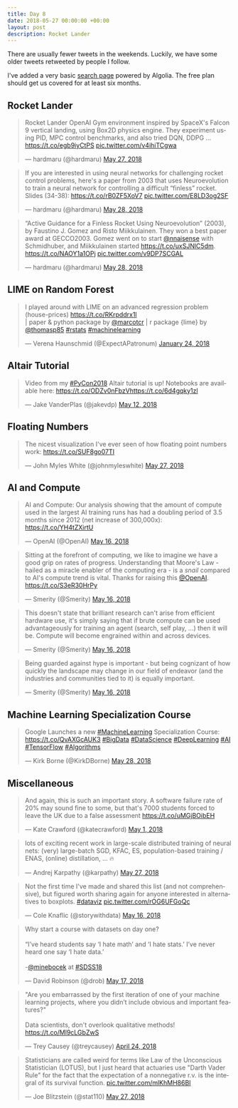```yaml
---
title: Day 8
date: 2018-05-27 00:00:00 +00:00
layout: post
description: Rocket Lander
---
```


There are usually fewer tweets in the weekends. Luckily, we have some older tweets retweeted by people I follow.

I've added a very basic [search page](/search.html) powered by Algolia. The free plan should get us covered for at least six months.

## Rocket Lander
<amp-twitter width="400" height="400"
             layout="responsive"
             data-tweetid="1000736816603934720"
             data-conversation="none">
    <blockquote placeholder><p lang="en" dir="ltr">Rocket Lander OpenAI Gym environment inspired by SpaceX&#39;s Falcon 9 vertical landing, using Box2D physics engine. They experiment using PID, MPC control benchmarks, and also tried DQN, DDPG ... <a href="https://t.co/egb9iyCtPS">https://t.co/egb9iyCtPS</a> <a href="https://t.co/v4ihiTCgwa">pic.twitter.com/v4ihiTCgwa</a></p>&mdash; hardmaru (@hardmaru) <a href="https://twitter.com/hardmaru/status/1000736816603934720?ref_src=twsrc%5Etfw">May 27, 2018</a></blockquote>
</amp-twitter>

<amp-twitter width="400" height="400"
             layout="responsive"
             data-tweetid="1000915935337709569"
             data-conversation="none">
    <blockquote placeholder><p lang="en" dir="ltr">If you are interested in using neural networks for challenging rocket control problems, here&#39;s a paper from 2003 that uses Neuroevolution to train a neural network for controlling a difficult “finless” rocket.<br>Slides (34-38): <a href="https://t.co/rB0ZF5XoV7">https://t.co/rB0ZF5XoV7</a> <a href="https://t.co/E8LD3og2SF">pic.twitter.com/E8LD3og2SF</a></p>&mdash; hardmaru (@hardmaru) <a href="https://twitter.com/hardmaru/status/1000915935337709569?ref_src=twsrc%5Etfw">May 28, 2018</a></blockquote>
</amp-twitter>

<amp-twitter width="400" height="400"
             layout="responsive"
             data-tweetid="1000917337246121984"
             data-conversation="none">
    <blockquote placeholder><p lang="en" dir="ltr">“Active Guidance for a Finless Rocket Using Neuroevolution” (2003), by Faustino J. Gomez and Risto Miikkulainen. They won a best paper award at GECCO2003. Gomez went on to start <a href="https://twitter.com/nnaisense?ref_src=twsrc%5Etfw">@nnaisense</a> with Schmidhuber, and Miikkulainen started <a href="https://t.co/uxSJNlC5dm">https://t.co/uxSJNlC5dm</a>. <a href="https://t.co/NAOY1a1OPj">https://t.co/NAOY1a1OPj</a> <a href="https://t.co/v9DP7SCGAL">pic.twitter.com/v9DP7SCGAL</a></p>&mdash; hardmaru (@hardmaru) <a href="https://twitter.com/hardmaru/status/1000917337246121984?ref_src=twsrc%5Etfw">May 28, 2018</a></blockquote>
</amp-twitter>


## LIME on Random Forest
<amp-twitter width="400" height="400"
             layout="responsive"
             data-tweetid="956248249580642304">
    <blockquote placeholder><p lang="en" dir="ltr">I played around with LIME on an advanced regression problem (house-prices) <a href="https://t.co/RKrpddrx1l">https://t.co/RKrpddrx1l</a> <br>| paper &amp; python package by <a href="https://twitter.com/marcotcr?ref_src=twsrc%5Etfw">@marcotcr</a> | r package {lime} by <a href="https://twitter.com/thomasp85?ref_src=twsrc%5Etfw">@thomasp85</a> <a href="https://twitter.com/hashtag/rstats?src=hash&amp;ref_src=twsrc%5Etfw">#rstats</a> <a href="https://twitter.com/hashtag/machinelearning?src=hash&amp;ref_src=twsrc%5Etfw">#machinelearning</a></p>&mdash; Verena Haunschmid (@ExpectAPatronum) <a href="https://twitter.com/ExpectAPatronum/status/956248249580642304?ref_src=twsrc%5Etfw">January 24, 2018</a></blockquote>
</amp-twitter>

## Altair Tutorial
<amp-twitter width="400" height="400"
             layout="responsive"
             data-tweetid="995436619372072960">
    <blockquote placeholder><p lang="en" dir="ltr">Video from my <a href="https://twitter.com/hashtag/PyCon2018?src=hash&amp;ref_src=twsrc%5Etfw">#PyCon2018</a> Altair tutorial is up! Notebooks are available here: <a href="https://t.co/ODZv0nFbzV">https://t.co/ODZv0nFbzV</a><a href="https://t.co/6d4gqky1zl">https://t.co/6d4gqky1zl</a></p>&mdash; Jake VanderPlas (@jakevdp) <a href="https://twitter.com/jakevdp/status/995436619372072960?ref_src=twsrc%5Etfw">May 12, 2018</a></blockquote>
</amp-twitter>

## Floating Numbers
<amp-twitter width="400" height="400"
             layout="responsive"
             data-tweetid="1000731759594606592"
             data-conversation="none">
    <blockquote placeholder><p lang="en" dir="ltr">The nicest visualization I&#39;ve ever seen of how floating point numbers work: <a href="https://t.co/SUF8go07TI">https://t.co/SUF8go07TI</a></p>&mdash; John Myles White (@johnmyleswhite) <a href="https://twitter.com/johnmyleswhite/status/1000731759594606592?ref_src=twsrc%5Etfw">May 27, 2018</a></blockquote>
</amp-twitter>

## AI and Compute
<amp-twitter width="400" height="400"
             layout="responsive"
             data-tweetid="996782863797256192"
             data-conversation="none">
    <blockquote placeholder><p lang="en" dir="ltr">AI and Compute: Our analysis showing that the amount of compute used in the largest AI training runs has had a doubling period of 3.5 months since 2012 (net increase of 300,000x): <a href="https://t.co/YH4tZXirtU">https://t.co/YH4tZXirtU</a></p>&mdash; OpenAI (@OpenAI) <a href="https://twitter.com/OpenAI/status/996782863797256192?ref_src=twsrc%5Etfw">May 16, 2018</a></blockquote>
</amp-twitter>

<amp-twitter width="400" height="400"
             layout="responsive"
             data-tweetid="996897273781993472"
             data-conversation="none">
    <blockquote placeholder><p lang="en" dir="ltr">Sitting at the forefront of computing, we like to imagine we have a good grip on rates of progress. Understanding that Moore&#39;s Law - hailed as a miracle enabler of the computing era - is a _snail_ compared to AI&#39;s compute trend is vital. Thanks for raising this <a href="https://twitter.com/OpenAI?ref_src=twsrc%5Etfw">@OpenAI</a>. <a href="https://t.co/S3eR30HrPy">https://t.co/S3eR30HrPy</a></p>&mdash; Smerity (@Smerity) <a href="https://twitter.com/Smerity/status/996897273781993472?ref_src=twsrc%5Etfw">May 16, 2018</a></blockquote>
</amp-twitter>

<amp-twitter width="400" height="400"
             layout="responsive"
             data-tweetid="996897274935394304"
             data-conversation="none">
    <blockquote placeholder><p lang="en" dir="ltr">This doesn&#39;t state that brilliant research can&#39;t arise from efficient hardware use, it&#39;s simply saying that if brute compute can be used advantageously for training an agent (search, self play, ...) then it will be. Compute will become engrained within and across devices.</p>&mdash; Smerity (@Smerity) <a href="https://twitter.com/Smerity/status/996897274935394304?ref_src=twsrc%5Etfw">May 16, 2018</a></blockquote>
</amp-twitter>

<amp-twitter width="400" height="400"
             layout="responsive"
             data-tweetid="996897276118290437"
             data-conversation="none">
    <blockquote placeholder><p lang="en" dir="ltr">Being guarded against hype is important - but being cognizant of how quickly the landscape may change in our field of endeavor (and the industries and communities tied to it) is equally important.</p>&mdash; Smerity (@Smerity) <a href="https://twitter.com/Smerity/status/996897276118290437?ref_src=twsrc%5Etfw">May 16, 2018</a></blockquote>
</amp-twitter>

## Machine Learning Specialization Course
<amp-twitter width="400" height="400"
             layout="responsive"
             data-tweetid="1000914321310961665">
    <blockquote placeholder><p lang="en" dir="ltr">Google Launches a new <a href="https://twitter.com/hashtag/MachineLearning?src=hash&amp;ref_src=twsrc%5Etfw">#MachineLearning</a> Specialization Course: <a href="https://t.co/QvAXGcAUK3">https://t.co/QvAXGcAUK3</a> <a href="https://twitter.com/hashtag/BigData?src=hash&amp;ref_src=twsrc%5Etfw">#BigData</a> <a href="https://twitter.com/hashtag/DataScience?src=hash&amp;ref_src=twsrc%5Etfw">#DataScience</a> <a href="https://twitter.com/hashtag/DeepLearning?src=hash&amp;ref_src=twsrc%5Etfw">#DeepLearning</a> <a href="https://twitter.com/hashtag/AI?src=hash&amp;ref_src=twsrc%5Etfw">#AI</a> <a href="https://twitter.com/hashtag/TensorFlow?src=hash&amp;ref_src=twsrc%5Etfw">#TensorFlow</a> <a href="https://twitter.com/hashtag/Algorithms?src=hash&amp;ref_src=twsrc%5Etfw">#Algorithms</a></p>&mdash; Kirk Borne (@KirkDBorne) <a href="https://twitter.com/KirkDBorne/status/1000914321310961665?ref_src=twsrc%5Etfw">May 28, 2018</a></blockquote>
</amp-twitter>

## Miscellaneous
<amp-twitter width="400" height="400"
             layout="responsive"
             data-tweetid="991449718768025600">
    <blockquote placeholder><p lang="en" dir="ltr">And again, this is such an important story. A software failure rate of 20% may sound fine to some, but that&#39;s 7000 students forced to leave the UK due to a false assessment <a href="https://t.co/uMGjBOibEH">https://t.co/uMGjBOibEH</a></p>&mdash; Kate Crawford (@katecrawford) <a href="https://twitter.com/katecrawford/status/991449718768025600?ref_src=twsrc%5Etfw">May 1, 2018</a></blockquote>
</amp-twitter>

<amp-twitter width="400" height="400"
             layout="responsive"
             data-tweetid="1000853961547497472">
    <blockquote placeholder><p lang="en" dir="ltr">lots of exciting recent work in large-scale distributed training of neural nets: (very) large-batch SGD, KFAC, ES, population-based training / ENAS, (online) distillation, ... 🔥</p>&mdash; Andrej Karpathy (@karpathy) <a href="https://twitter.com/karpathy/status/1000853961547497472?ref_src=twsrc%5Etfw">May 27, 2018</a></blockquote>
</amp-twitter>

<amp-twitter width="400" height="400"
             layout="responsive"
             data-tweetid="996798276673462273">
    <blockquote placeholder><p lang="en" dir="ltr">Not the first time I&#39;ve made and shared this list (and not comprehensive), but figured worth sharing again for anyone interested in alternatives to boxplots. <a href="https://twitter.com/hashtag/dataviz?src=hash&amp;ref_src=twsrc%5Etfw">#dataviz</a> <a href="https://t.co/rOG6UFGoQc">pic.twitter.com/rOG6UFGoQc</a></p>&mdash; Cole Knaflic (@storywithdata) <a href="https://twitter.com/storywithdata/status/996798276673462273?ref_src=twsrc%5Etfw">May 16, 2018</a></blockquote>
</amp-twitter>

<amp-twitter width="400" height="400"
             layout="responsive"
             data-tweetid="997130401863864320">
    <blockquote placeholder><p lang="en" dir="ltr">Why start a course with datasets on day one?<br><br>“I’ve heard students say ‘I hate math’ and ‘I hate stats.’ I’ve never heard one say ‘I hate data.’<br><br>-<a href="https://twitter.com/minebocek?ref_src=twsrc%5Etfw">@minebocek</a> at <a href="https://twitter.com/hashtag/SDSS18?src=hash&amp;ref_src=twsrc%5Etfw">#SDSS18</a></p>&mdash; David Robinson (@drob) <a href="https://twitter.com/drob/status/997130401863864320?ref_src=twsrc%5Etfw">May 17, 2018</a></blockquote>
</amp-twitter>

<amp-twitter width="400" height="400"
             layout="responsive"
             data-tweetid="988796688402759683">
    <blockquote placeholder><p lang="en" dir="ltr">&quot;Are you embarrassed by the first iteration of one of your machine learning projects, where you didn’t include obvious and important features?&quot;<br><br>Data scientists, don&#39;t overlook qualitative methods! <a href="https://t.co/Ml9cLGbZwS">https://t.co/Ml9cLGbZwS</a></p>&mdash; Trey Causey (@treycausey) <a href="https://twitter.com/treycausey/status/988796688402759683?ref_src=twsrc%5Etfw">April 24, 2018</a></blockquote>
</amp-twitter>

<amp-twitter width="400" height="400"
             layout="responsive"
             data-tweetid="1000724083921883136">
    <blockquote placeholder><p lang="en" dir="ltr">Statisticians are called weird for terms like Law of the Unconscious Statistician (LOTUS), but I just heard that actuaries use &quot;Darth Vader Rule&quot; for the fact that the expectation of a nonnegative r.v. is the integral of its survival function. <a href="https://t.co/mlKhMH86BI">pic.twitter.com/mlKhMH86BI</a></p>&mdash; Joe Blitzstein (@stat110) <a href="https://twitter.com/stat110/status/1000724083921883136?ref_src=twsrc%5Etfw">May 27, 2018</a></blockquote>
</amp-twitter>

